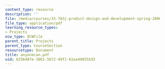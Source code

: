 ```yaml
---
content_type: resource
description: ''
file: /media/courses/15-783j-product-design-and-development-spring-2006/625648fe30615b7249f161ea498555d3_anyonecan.pdf
file_type: application/pdf
learning_resource_types:
- Projects
ocw_type: OCWFile
parent_title: Projects
parent_type: CourseSection
resourcetype: Document
title: anyonecan.pdf
uid: 625648fe-3061-5b72-49f1-61ea498555d3
---
```


